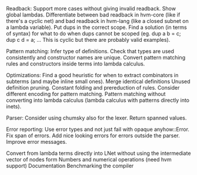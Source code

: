 Readback:
  Support more cases without giving invalid readback.
  Show global lambdas.
  Differentiate between bad readback in hvm-core (like if there's a cyclic net) and bad readback in hvm-lang (like a closed subnet on a lambda variable).
  Put dups in the correct scope.
  Find a solution (in terms of syntax) for what to do when dups cannot be scoped (eg. dup a b = c; dup c d = a; ... This is cyclic but there are probably valid examples).

Pattern matching:
  Infer type of definitions.
  Check that types are used consistently and constructor names are unique.
  Convert pattern matching rules and constructors inside terms into lambda calculus.

Optimizations:
  Find a good heuristic for when to extract combinators in subterms (and maybe inline small ones).
  Merge identical definitions
  Unused definition pruning.
  Constant folding and prereduction of rules.
  Consider different encoding for pattern matching.
  Pattern matching without converting into lambda calculus (lambda calculus with patterns directly into inets).

Parser:
  Consider using chumsky also for the lexer.
  Return spanned values.

Error reporting:
  Use error types and not just fail with opaque anyhow::Error.
  Fix span of errors.
  Add nice looking errors for errors outside the parser.
  Improve error messages.

Convert from lambda terms directly into LNet without using the intermediate vector of nodes form
Numbers and numerical operations (need hvm support)
Documentation
Benchmarking the compiler

